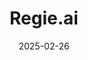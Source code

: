 ---  
layout: startup_page  
title: "Regie.ai"  
id: "regie.ai"  
permalink: "/regieairegie.ai02262025/"  
website: "https://www.regie.ai/"  
funding_round: "Series B"  
funding_amount: "$30M"  
investors: "Scale Venture Partners, Foundation Capital, Khosla Ventures, StepStone Group, TriplePoint Capital, South Park Commons"  
about: "Regie.ai is an AI-native sales engagement platform designed to help businesses scale by automating the most time-consuming parts of outbound sales. The platform streamlines prospecting by combining AI-powered automation with human-driven outreach, making sales workflows more efficient with its new RegieOne platform, an AI-powered, all-in-one prospecting solution."  
markets: "AI, Sales Automation, Artificial Intelligence (AI), Business Information Systems, Marketing, SaaS, Sales"  
hq: "San Francisco, California, United States"  
founded_year: "2020"  
linkedin: "https://www.linkedin.com/company/regie-ai"  
twitter: "https://twitter.com/regieai"  
instagram: ""  
facebook: "https://www.facebook.com/regieai"  
crunchbase: "https://www.crunchbase.com/organization/regie-da23"  
pitchbook: "https://pitchbook.com/profiles/company/472076-11"  

date_display: "26-Feb-2025"  
date: "2025-02-26"

# SEO Optimization  
meta_title: "Regie.ai - Series B Funding ($30M)"  
meta_description: "Regie.ai, Regie.ai is an AI-native sales engagement platform designed to help businesses scale by automating the most time-consuming parts of outbound sales. Th..."  
meta_keywords: "Regie.ai, AI, Sales Automation, Artificial Intelligence (AI), Business Information Systems, Marketing, SaaS, Sales, Series B funding"  
canonical_url: "https://startup.projectstartups.com/regieairegie.ai02262025/"  
---